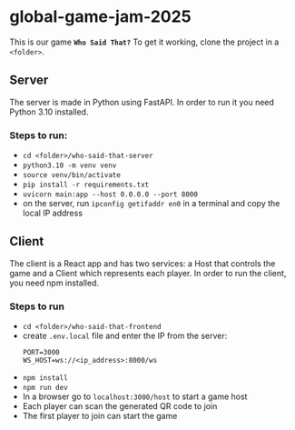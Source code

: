 # global-game-jam-2025

This is our game <b>`Who Said That?`</b>
To get it working, clone the project in a `<folder>`.

## Server

The server is made in Python using FastAPI. In order to run it you need Python 3.10 installed.

### Steps to run:

- `cd <folder>/who-said-that-server`
- `python3.10 -m venv venv`
- `source venv/bin/activate`
- `pip install -r requirements.txt`
- `uvicorn main:app --host 0.0.0.0 --port 8000`
- on the server, run `ipconfig getifaddr en0` in a terminal and copy the local IP address

## Client

The client is a React app and has two services: a Host that controls the game and a Client which represents each player.
In order to run the client, you need npm installed.

### Steps to run

- `cd <folder>/who-said-that-frontend`
- create `.env.local` file and enter the IP from the server:
  ```
  PORT=3000
  WS_HOST=ws://<ip_address>:8000/ws
  ```
- `npm install`
- `npm run dev`
- In a browser go to `localhost:3000/host` to start a game host
- Each player can scan the generated QR code to join
- The first player to join can start the game

